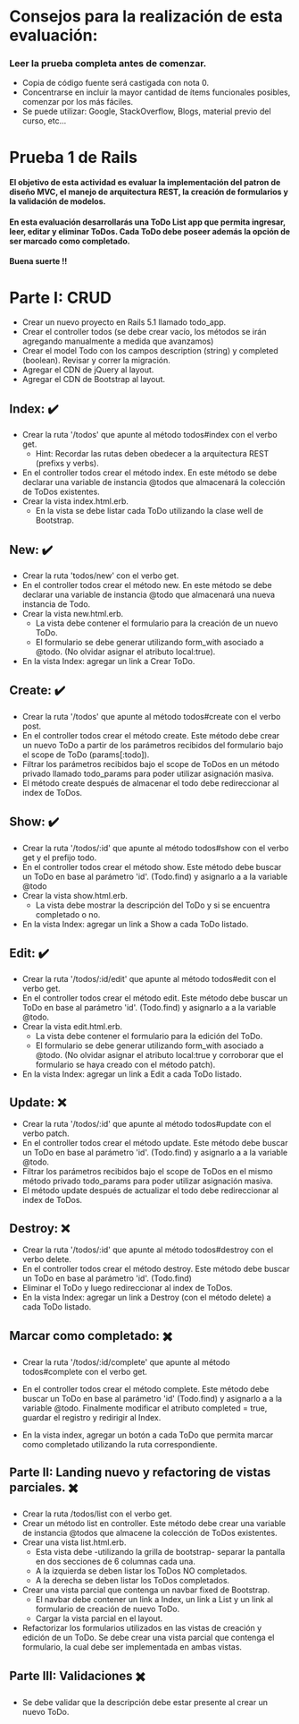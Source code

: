 # Consejos para la realización de esta evaluación:
### Leer la prueba completa antes de comenzar.
- Copia de código fuente será castigada con nota 0.
- Concentrarse en incluir la mayor cantidad de ítems funcionales posibles, comenzar por los más fáciles.
- Se puede utilizar: Google, StackOverflow, Blogs, material previo del curso, etc... 
# Prueba 1 de Rails
#### El objetivo de esta actividad es evaluar la implementación del patron de diseño MVC, el manejo de arquitectura REST, la creación de formularios y la validación de modelos.
#### En esta evaluación desarrollarás una ToDo List app que permita ingresar, leer, editar y eliminar ToDos. Cada ToDo debe poseer además la opción de ser marcado como completado.
#### Buena suerte !!
# Parte I: CRUD
- Crear un nuevo proyecto en Rails 5.1 llamado todo_app.
- Crear el controller todos (se debe crear vacío, los métodos se irán agregando
manualmente a medida que avanzamos)
- Crear el model Todo con los campos description (string) y completed (boolean). Revisar y correr la migración.
- Agregar el CDN de jQuery al layout.
- Agregar el CDN de Bootstrap al layout.
            
## Index: :heavy_check_mark:
- Crear la ruta '/todos' que apunte al método todos#index con el verbo get.
    - Hint: Recordar las rutas deben obedecer a la arquitectura REST (prefixs y
verbs).
- En el controller todos crear el método index. En este método se debe declarar una
variable de instancia @todos que almacenará la colección de ToDos existentes.
- Crear la vista index.html.erb.
    - En la vista se debe listar cada ToDo utilizando la clase well de Bootstrap.
## New: :heavy_check_mark:
- Crear la ruta 'todos/new' con el verbo get.
- En el controller todos crear el método new. En este método se debe declarar una variable de instancia @todo que almacenará una nueva instancia de Todo.
- Crear la vista new.html.erb.
    - La vista debe contener el formulario para la creación de un nuevo ToDo.
    - El formulario se debe generar utilizando form_with asociado a @todo.
(No olvidar asignar el atributo local:true).
- En la vista Index: agregar un link a Crear ToDo.
## Create: :heavy_check_mark:
- Crear la ruta '/todos' que apunte al método todos#create con el verbo post.
- En el controller todos crear el método create. Este método debe crear un nuevo ToDo a partir de los parámetros recibidos del formulario bajo el scope de ToDo (params[:todo]).
- Filtrar los parámetros recibidos bajo el scope de ToDos en un método privado llamado todo_params para poder utilizar asignación masiva.
- El método create después de almacenar el todo debe redireccionar al index de ToDos.
## Show: :heavy_check_mark:
- Crear la ruta '/todos/:id' que apunte al método todos#show con el verbo get y el prefijo todo.
- En el controller todos crear el método show. Este método debe buscar un ToDo en base al parámetro 'id'. (Todo.find) y asignarlo a a la variable @todo
- Crear la vista show.html.erb.
    - La vista debe mostrar la descripción del ToDo y si se encuentra
completado o no.
- En la vista Index: agregar un link a Show a cada ToDo listado.
## Edit: :heavy_check_mark:
- Crear la ruta '/todos/:id/edit' que apunte al método todos#edit con el verbo get.
- En el controller todos crear el método edit. Este método debe buscar un ToDo en base al parámetro 'id'. (Todo.find) y asignarlo a a la variable @todo.
- Crear la vista edit.html.erb.
    - La vista debe contener el formulario para la edición del ToDo.
    - El formulario se debe generar utilizando form_with asociado a @todo. (No olvidar asignar el atributo local:true y corroborar que el formulario se haya creado con el método patch).     
- En la vista Index: agregar un link a Edit a cada ToDo listado.
## Update: :x:
- Crear la ruta '/todos/:id' que apunte al método todos#update con el verbo patch.
- En el controller todos crear el método update. Este método debe buscar un ToDo en base al parámetro 'id'. (Todo.find) y asignarlo a a la variable @todo.
- Filtrar los parámetros recibidos bajo el scope de ToDos en el mismo método privado todo_params para poder utilizar asignación masiva.
- El método update después de actualizar el todo debe redireccionar al index de ToDos.
## Destroy: :x:
- Crear la ruta '/todos/:id' que apunte al método todos#destroy con el verbo delete.
- En el controller todos crear el método destroy. Este método debe buscar un ToDo en base al parámetro 'id'. (Todo.find)
- Eliminar el ToDo y luego redireccionar al index de ToDos.
- En la vista Index: agregar un link a Destroy (con el método delete) a cada ToDo listado.
## Marcar como completado: :heavy_multiplication_x:
- Crear la ruta '/todos/:id/complete' que apunte al método todos#complete con el verbo get.
  
- En el controller todos crear el método complete. Este método debe buscar un ToDo en base al parámetro 'id' (Todo.find) y asignarlo a a la variable @todo. Finalmente modificar el atributo completed = true, guardar el registro y redirigir al Index.
- En la vista index, agregar un botón a cada ToDo que permita marcar como completado utilizando la ruta correspondiente.
## Parte II: Landing nuevo y refactoring de vistas parciales. :heavy_multiplication_x:
- Crear la ruta /todos/list con el verbo get.
- Crear un método list en controller.
Este método debe crear una variable de
instancia @todos que almacene la colección de ToDos existentes.
- Crear una vista list.html.erb.
    - Esta vista debe -utilizando la grilla de bootstrap- separar la pantalla en dos secciones de 6 columnas cada una.
    - A la izquierda se deben listar los ToDos NO completados.
    - A la derecha se deben listar los ToDos completados.
- Crear una vista parcial que contenga un navbar fixed de Bootstrap.
    - El navbar debe contener un link a Index, un link a List y un link al formulario de creación de nuevo ToDo.
    - Cargar la vista parcial en el layout.
- Refactorizar los formularios utilizados en las vistas de creación y edición de un ToDo. Se debe crear una vista parcial que contenga el formulario, la cual debe ser implementada en ambas vistas.
## Parte III: Validaciones :heavy_multiplication_x:
- Se debe validar que la descripción debe estar presente al crear un nuevo ToDo.
